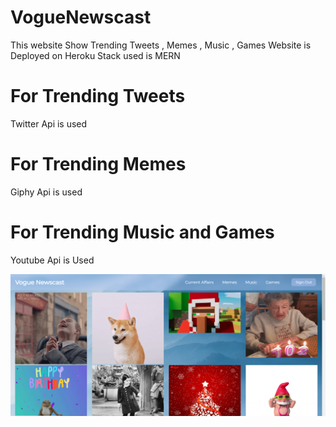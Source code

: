 # VogueNewscast

This website Show Trending Tweets , Memes , Music , Games 
Website is Deployed on Heroku
Stack used is MERN

# For Trending Tweets 
Twitter Api is used  

# For Trending Memes 
Giphy Api is used 

# For Trending Music and Games 
Youtube Api is Used

<img src="https://github.com/ParmeetMundi/VogueNewscast/blob/master/memes.png">







